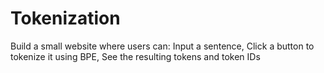 # Tokenization
Build a small website where users can:  Input a sentence,  Click a button to tokenize it using BPE,  See the resulting tokens and token IDs
